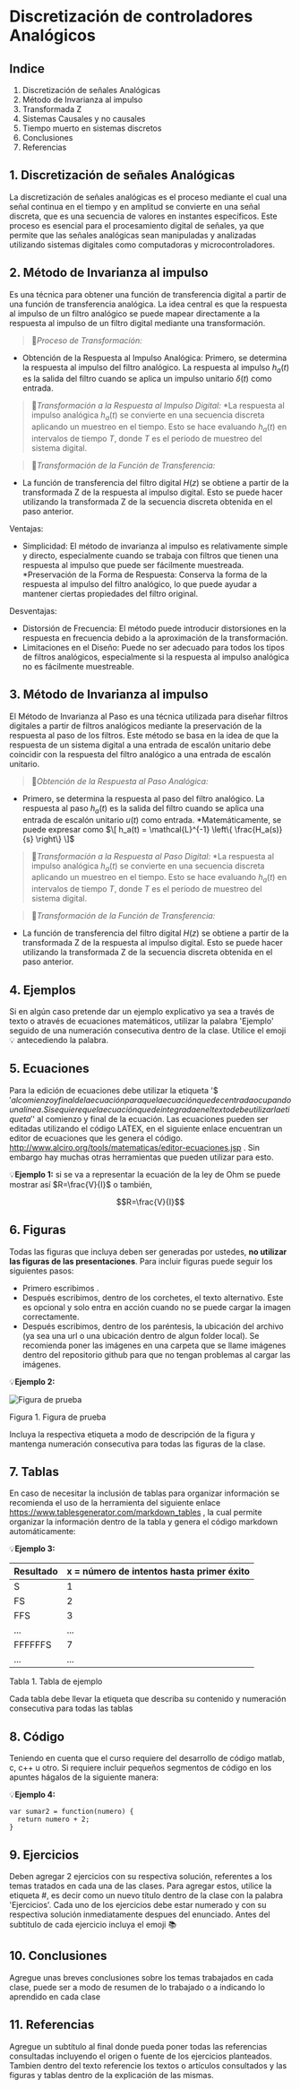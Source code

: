 # Discretización de controladores Analógicos

## Indice
1. Discretización de señales Analógicas
2. Método de Invarianza al impulso
3. Transformada Z
4. Sistemas Causales y no causales
5. Tiempo muerto en sistemas discretos
6. Conclusiones
7. Referencias



## 1. Discretización de señales Analógicas
La discretización de señales analógicas es el proceso mediante el cual una señal continua en el tiempo y en amplitud se convierte en una señal discreta, que es una secuencia de valores en instantes específicos. Este proceso es esencial para el procesamiento digital de señales, ya que permite que las señales analógicas sean manipuladas y analizadas utilizando sistemas digitales como computadoras y microcontroladores.

## 2. Método de Invarianza al impulso
Es una técnica para obtener una función de transferencia digital a partir de una función de transferencia analógica. La idea central es que la respuesta al impulso de un filtro analógico se puede mapear directamente a la respuesta al impulso de un filtro digital mediante una transformación.
>🔑*Proceso de Transformación:*
* Obtención de la Respuesta al Impulso Analógica:
Primero, se determina la respuesta al impulso del filtro analógico. La respuesta al impulso 
 $h_a(t)$ es la salida del filtro cuando se aplica un impulso unitario $δ(t)$ como entrada.

>🔑*Transformación a la Respuesta al Impulso Digital:*
*La respuesta al impulso analógica $h_a(t)$ se convierte en una secuencia discreta aplicando un muestreo en el tiempo. Esto se hace evaluando 
 $h_a(t)$  en intervalos de tiempo $T$, donde $T$ es el período de muestreo del sistema digital.

>🔑*Transformación de la Función de Transferencia:*
* La función de transferencia del filtro digital $H(z)$  se obtiene a partir de la transformada Z de la respuesta al impulso digital. Esto se puede hacer utilizando la transformada Z de la secuencia discreta obtenida en el paso anterior.

Ventajas:
* Simplicidad: El método de invarianza al impulso es relativamente simple y directo, especialmente cuando se trabaja con filtros que tienen una respuesta al impulso que puede ser fácilmente muestreada.
*Preservación de la Forma de Respuesta: Conserva la forma de la respuesta al impulso del filtro analógico, lo que puede ayudar a mantener ciertas propiedades del filtro original.

Desventajas: 
* Distorsión de Frecuencia: El método puede introducir distorsiones en la respuesta en frecuencia debido a la aproximación de la transformación.
* Limitaciones en el Diseño: Puede no ser adecuado para todos los tipos de filtros analógicos, especialmente si la respuesta al impulso analógica no es fácilmente muestreable.

## 3. Método de Invarianza al impulso
 El Método de Invarianza al Paso es una técnica utilizada para diseñar filtros digitales a partir de filtros analógicos mediante la preservación de la respuesta al paso de los filtros. Este método se basa en la idea de que la respuesta de un sistema digital a una entrada de escalón unitario debe coincidir con la respuesta del filtro analógico a una entrada de escalón unitario.

>🔑*Obtención de la Respuesta al Paso Analógica:*
* Primero, se determina la respuesta al paso del filtro analógico. La respuesta al paso $h_a(t)$  es la salida del filtro cuando se aplica una entrada de escalón unitario $u(t)$ como entrada.
*Matemáticamente, se puede expresar como  $\[ h_a(t) = \mathcal{L}^{-1} \left\{ \frac{H_a(s)}{s} \right\} \]$





>🔑*Transformación a la Respuesta al Paso Digital:*
*La respuesta al impulso analógica $h_a(t)$ se convierte en una secuencia discreta aplicando un muestreo en el tiempo. Esto se hace evaluando 
 $h_a(t)$  en intervalos de tiempo $T$, donde $T$ es el período de muestreo del sistema digital.

>🔑*Transformación de la Función de Transferencia:*
* La función de transferencia del filtro digital $H(z)$  se obtiene a partir de la transformada Z de la respuesta al impulso digital. Esto se puede hacer utilizando la transformada Z de la secuencia discreta obtenida en el paso anterior.



## 4. Ejemplos
Si en algún caso pretende dar un ejemplo explicativo ya sea a través de texto o através de ecuaciones matemáticos, utilizar la palabra 'Ejemplo' seguido de una numeración consecutiva dentro de la clase. Utilice el emoji 💡 antecediendo la palabra.

## 5. Ecuaciones
Para la edición de ecuaciones debe utilizar la etiqueta '$$' al comienzo y final de la ecuación para que la ecuación quede centrada ocupando una línea. Si se quiere que la ecuación quede integrada en el texto debe utilizar la etiqueta '$' al comienzo y final de la ecuación. Las ecuaciones pueden ser editadas utilizando el código LATEX, en el siguiente enlace encuentran un editor de ecuaciones que les genera el código. http://www.alciro.org/tools/matematicas/editor-ecuaciones.jsp . Sin embargo hay muchas otras herramientas que pueden utilizar para esto.

💡**Ejemplo 1:** si se va a representar la ecuación de la ley de Ohm se puede mostrar así $R=\frac{V}{I}$ o también,

$$R=\frac{V}{I}$$

## 6. Figuras
Todas las figuras que incluya deben ser generadas por ustedes, **no utilizar las figuras de las presentaciones**. Para incluir figuras puede seguir los siguientes pasos:
* Primero escribimos ![]().
* Después escribimos, dentro de los corchetes, el texto alternativo. Este es opcional y solo entra en acción cuando no se puede cargar la imagen correctamente.
* Después escribimos, dentro de los paréntesis, la ubicación del archivo (ya sea una url o una ubicación dentro de algun folder local). Se recomienda poner las imágenes en una carpeta que se llame imágenes dentro del repositorio github para que no tengan problemas al cargar las imágenes.

💡**Ejemplo 2:**

![Figura de prueba](images/plantilla/Captura2.PNG)

Figura 1. Figura de prueba

Incluya la respectiva etiqueta a modo de descripción de la figura y mantenga numeración consecutiva para todas las figuras de la clase.

## 7. Tablas
En caso de necesitar la inclusión de tablas para organizar información se recomienda el uso de la herramienta del siguiente enlace https://www.tablesgenerator.com/markdown_tables , la cual permite organizar la información dentro de la tabla y genera el código markdown automáticamente:

💡**Ejemplo 3:** 

| **Resultado** | **x = número de intentos hasta primer éxito** |
|---------------|-----------------------------------------------|
|       S       |                       1                       |
|       FS      |                       2                       |
|      FFS      |                       3                       |
|      ...      |                      ...                      |
|    FFFFFFS    |                       7                       |
|      ...      |                      ...                      |

Tabla 1. Tabla de ejemplo

Cada tabla debe llevar la etiqueta que describa su contenido y numeración consecutiva para todas las tablas

## 8. Código
Teniendo en cuenta que el curso requiere del desarrollo de código matlab, c, c++ u otro. Si requiere incluir pequeños segmentos de código en los apuntes hágalos de la siguiente manera:

💡**Ejemplo 4:**
```
var sumar2 = function(numero) {
  return numero + 2;
}
```

## 9. Ejercicios
Deben agregar 2 ejercicios con su respectiva solución, referentes a los temas tratados en cada una de las clases. Para agregar estos, utilice la etiqueta #, es decir como un nuevo título dentro de la clase con la palabra 'Ejercicios'. Cada uno de los ejercicios debe estar numerado y con su respectiva solución inmediatamente despues del enunciado. Antes del subtitulo de cada ejercicio incluya el emoji 📚

## 10. Conclusiones
Agregue unas breves conclusiones sobre los temas trabajados en cada clase, puede ser a modo de resumen de lo trabajado o a indicando lo aprendido en cada clase

## 11. Referencias
Agregue un subtítulo al final donde pueda poner todas las referencias consultadas incluyendo el origen o fuente de los ejercicios planteados. Tambien dentro del texto referencie los textos o artículos consultados y las figuras y tablas dentro de la explicación de las mismas.
